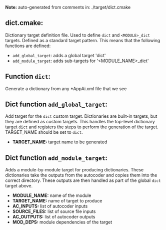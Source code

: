 **Note:** auto-generated from comments in: ./target/dict.cmake

## dict.cmake:

Dictionary target definition file. Used to define `dict` and `<MODULE>_dict` targets. Defined as
a standard target pattern. This means that the following functions are defined:

- `add_global_target`: adds a global target 'dict'
- `add_module_target`: adds sub-targets for '<MODULE_NAME>_dict'


## Function `dict`:

Generate a dictionary from any *AppAi.xml file that we see


## Dict function `add_global_target`:

Add target for the `dict` custom target. Dictionaries are built-in targets, but they are defined
as custom targets. This handles the top-level dictionary target `dict` and registers the steps to
perform the generation of the target.  TARGET_NAME should be set to `dict`.

- **TARGET_NAME:** target name to be generated


## Dict function `add_module_target`:

Adds a module-by-module target for producing dictionaries. These dictionaries take the outputs
from the autocoder and copies them into the correct directory. These outputs are then handled as
part of the global `dict` target above.


- **MODULE_NAME:** name of the module
- **TARGET_NAME:** name of target to produce
- **AC_INPUTS:** list of autocoder inputs
- **SOURCE_FILES:** list of source file inputs
- **AC_OUTPUTS:** list of autocoder outputs
- **MOD_DEPS:** module dependencies of the target
